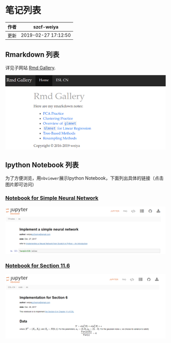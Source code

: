 # 笔记列表

| 作者   | szcf-weiya                               |
| ---- | ---------------------------------------- |
| 更新   | 2019-02-27 17:12:50                               |

## Rmarkdown 列表

详见子网站 [Rmd Gallery](https://esl.hohoweiya.xyz/rmds/).

[![](rmd-gallery.png)](https://esl.hohoweiya.xyz/rmds/)


## Ipython Notebook 列表

为了方便浏览，用`nbviewer`展示Ipython Notebook，下面列出具体的链接（点击图片即可访问）

### [Notebook for Simple Neural Network](http://nbviewer.jupyter.org/github/szcf-weiya/TFnotes/blob/master/nn/nn.ipynb)

[![](screenshot1.png)](http://nbviewer.jupyter.org/github/szcf-weiya/TFnotes/blob/master/nn/nn.ipynb)

### [Notebook for Section 11.6](http://nbviewer.jupyter.org/github/szcf-weiya/ESL-CN/blob/master/code/nn/Implementation-for-Section-6.ipynb)

[![](screenshot2.png)](http://nbviewer.jupyter.org/github/szcf-weiya/ESL-CN/blob/master/code/nn/Implementation-for-Section-6.ipynb)

